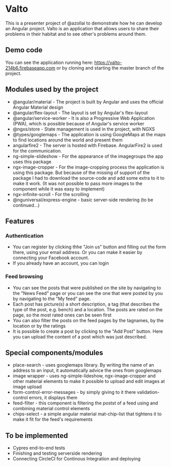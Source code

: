 # Valto

This is a presenter project of @azollai to demonstrate how he can develop an Angular project.
Valto is an application that allows users to share their problems in their habitat and to see other's problems around them.

## Demo code

You can see the application running here: https://valto-214b6.firebaseapp.com or by cloning and starting the master branch of the project.

## Modules used by the project

- @angular/material - The project is built by Angular and uses the official Angular Material design
- @angular/flex-layout - The layout is set by Angular's flex-layout
- @angular/service-worker - It is also a Progressive Web Application (PWA), which is possible because of Angular's service worker
- @ngxs/store - State management is used in the project, with NGXS
- @types/googlemaps - The application is using GoogleMaps at the maps to find locations around the world and present them
- angularfire2 - The server is hosted with Firebase. AngularFire2 is used for the communication.
- ng-simple-slideshow - For the appearance of the imagegroups the app uses this package
- ngx-image-cropper - For the image-cropping process the application is using this package. But because of the missing of support of the package I had to download the source-code and add some extra to it to make it work. (It was not possible to pass more images to the component while it was easy to implement)
- ngx-infinite-scroll - For the scrolling 
- @nguniversal/express-engine - basic server-side rendering (to be continued...)

## Features

### Authentication

- You can register by clicking thhe "Join us" button and filling out the form there, using your email address. Or you can make it easier by connecting your Facebook account.
- If you already have an account, you can login

### Feed browsing

- You can see the posts that were published on the site by navigating to the "News Feed" page or you can see the one that were posted by you by navigating to the "My feed" page. 
- Each post has picture(s) a short description, a tag (that describes the type of the post, e.g. bench) and a location. The posts are rated on the page, so the most rated ones can be seen first
- You can also filter the posts on the feed pages by the tagnames, by the location or by the ratings
- It is possible to create a post by clicking to the "Add Post" button. Here you can upload the content of a post which was just described.

## Special components/modules

- place-search - uses googlemaps library. By writing the name of an address to an input, it automatically advice the ones from googlemaps
- image wrapper - uses ng-simple-lideshow, ngx-image-cropper and other material elements to make it possible to upload and edit images at image upload 
- form-control-error-messages - by simply giving to it there validation-control errors, it displays them
- feed-filter - this component is filtering the postst of a feed using and combining material control elements
- chips-select - a simple angular material mat-chip-list that tightens it to make it fit for the feed's requirements

## To be implemented

- Cypres end-to-end tests
- Finishing and testing serverside rendering 
- Connecting CircleCI for Continous Integration and deploying
